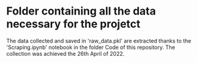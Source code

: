 # Folder containing all the data necessary for the projetct
The data collected and saved in 'raw_data.pkl' are extracted thanks to the 'Scraping.ipynb' notebook in the folder Code of this repository. The collection was achieved the 26th April of 2022.
